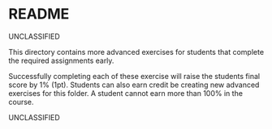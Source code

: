 # README #

UNCLASSIFIED




This directory contains more advanced exercises for students that complete the required assignments early.

Successfully completing each of these exercise will raise the students final score by 1% (1pt). Students can also earn credit be creating new advanced exercises for this folder.  A student cannot earn more than 100% in the course. 





UNCLASSIFIED
